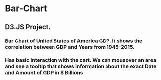 # Bar-Chart
## D3.JS Project.
### Bar Chart of United States of America GDP. It shows the correlation between GDP and Years from 1945-2015.

### Has basic interaction with the cart. We can mousover an area and see a tooltip that shows information about the exact Date and Amount of GDP in $ Billions 
